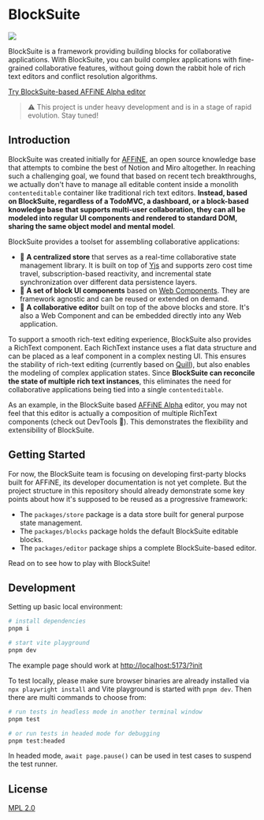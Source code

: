 # BlockSuite

<a href="./packages/store/package.json">
  <img src="https://img.shields.io/npm/v/@blocksuite/store.svg?maxAge=300&color=6880ff"/>
</a>

<!--
<a href="https://join.slack.com/t/blocksuitedev/shared_invite/zt-1h0zz3b8z-nFpWSu6a6~yId7PxiMcBHA">
  <img src="https://img.shields.io/badge/-Slack-grey?logo=slack">
</a>
<a href="https://twitter.com/BlockSuiteDev">
  <img src="https://img.shields.io/badge/-Twitter-grey?logo=twitter">
</a>
-->

BlockSuite is a framework providing building blocks for collaborative applications. With BlockSuite, you can build complex applications with fine-grained collaborative features, without going down the rabbit hole of rich text editors and conflict resolution algorithms.

[Try BlockSuite-based AFFiNE Alpha editor](https://pathfinder.affine.pro/)

> ⚠️ This project is under heavy development and is in a stage of rapid evolution. Stay tuned!

## Introduction

BlockSuite was created initially for [AFFiNE](https://github.com/toeverything/AFFiNE), an open source knowledge base that attempts to combine the best of Notion and Miro altogether. In reaching such a challenging goal, we found that based on recent tech breakthroughs, we actually don't have to manage all editable content inside a monolith `contenteditable` container like traditional rich text editors. **Instead, based on BlockSuite, regardless of a TodoMVC, a dashboard, or a block-based knowledge base that supports multi-user collaboration, they can all be modeled into regular UI components and rendered to standard DOM, sharing the same object model and mental model**.

BlockSuite provides a toolset for assembling collaborative applications:

- 🚧 **A centralized store** that serves as a real-time collaborative state management library. It is built on top of [Yjs](https://github.com/yjs/yjs) and supports zero cost time travel, subscription-based reactivity, and incremental state synchronization over different data persistence layers.
- 🚧 **A set of block UI components** based on [Web Components](https://developer.mozilla.org/en-US/docs/Web/Web_Components). They are framework agnostic and can be reused or extended on demand.
- 🚧 **A collaborative editor** built on top of the above blocks and store. It's also a Web Component and can be embedded directly into any Web application.

To support a smooth rich-text editing experience, BlockSuite also provides a RichText component. Each RichText instance uses a flat data structure and can be placed as a leaf component in a complex nesting UI. This ensures the stability of rich-text editing (currently based on [Quill](https://quilljs.com/)), but also enables the modeling of complex application states. Since **BlockSuite can reconcile the state of multiple rich text instances**, this eliminates the need for collaborative applications being tied into a single `contenteditable`.

As an example, in the BlockSuite based [AFFiNE Alpha](https://pathfinder.affine.pro/) editor, you may not feel that this editor is actually a composition of multiple RichText components (check out DevTools 👀). This demonstrates the flexibility and extensibility of BlockSuite.

## Getting Started

For now, the BlockSuite team is focusing on developing first-party blocks built for AFFiNE, its developer documentation is not yet complete. But the project structure in this repository should already demonstrate some key points about how it's supposed to be reused as a progressive framework:

- The `packages/store` package is a data store built for general purpose state management.
- The `packages/blocks` package holds the default BlockSuite editable blocks.
- The `packages/editor` package ships a complete BlockSuite-based editor.

Read on to see how to play with BlockSuite!

## Development

Setting up basic local environment:

```bash
# install dependencies
pnpm i

# start vite playground
pnpm dev
```

The example page should work at [http://localhost:5173/?init](http://localhost:5173/?init)

To test locally, please make sure browser binaries are already installed via `npx playwright install` and Vite playground is started with `pnpm dev`. Then there are multi commands to choose from:

```bash
# run tests in headless mode in another terminal window
pnpm test

# or run tests in headed mode for debugging
pnpm test:headed
```

In headed mode, `await page.pause()` can be used in test cases to suspend the test runner.

## License

[MPL 2.0](./LICENSE)
